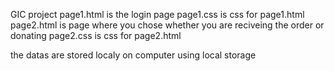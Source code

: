 GIC project 
page1.html is the login page
page1.css is css for page1.html
page2.html is page where you chose whether you are reciveing the order or donating
page2.css is css for page2.html


the datas are stored localy on computer using local storage
